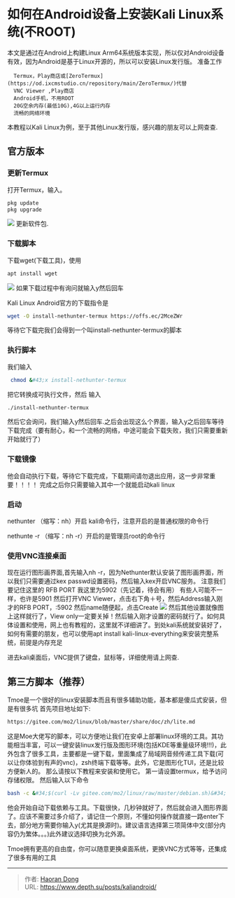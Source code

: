 # 如何在Android设备上安装Kali Linux系统(不ROOT)

本文是通过在Android上构建Linux Arm64系统版本实现，所以仅对Android设备有效，因为Android是基于Linux开源的，所以可以安装Linux发行版。
准备工作  

      Termux，Play商店或[ZeroTermux](https://od.ixcmstudio.cn/repository/main/ZeroTermux/)代替
      VNC Viewer ,Play商店
      Android手机，不用ROOT
      20G空余内存(最低10G),4G以上运行内存
      流畅的网络环境
本教程以Kali Linux为例，至于其他Linux发行版，感兴趣的朋友可以上网查查. 
## 官方版本
### 更新Termux
打开Termux，输入。
``` bash
pkg update
pkg upgrade
```
![](https://i.imgtg.com/2023/07/25/OhYkOL.jpg)
更新软件包. 

### 下载脚本
下载wget(下载工具)，使用
``` bash
apt install wget
```
![](https://i.imgtg.com/2023/07/25/OhYxNi.jpg)
如果下载过程中有询问就输入y然后回车

Kali Linux Android官方的下载指令是
``` bash
wget -O install-nethunter-termux https://offs.ec/2MceZWr
```

等待它下载完我们会得到一个叫install-nethunter-termux的脚本
### 执行脚本
我们输入
``` bash
 chmod &#43;x install-nethunter-termux
```
把它转换成可执行文件，然后 输入
``` bash
./install-nethunter-termux
```
然后它会询问，我们输入y然后回车.之后会出现这么个界面，输入y之后回车等待下载完成（要有耐心，和一个流畅的网络，中途可能会下载失败，我们只需要重新开始就行了）
### 下载镜像
他会自动执行下载，等待它下载完成，下载期间请勿退出应用，这一步非常重要！！！！
完成之后你只需要输入其中一个就能启动kali linux
### 启动
nethunter （缩写：nh）开启 kali命令行，注意开启的是普通权限的命令行

nethunte -r （缩写：nh -r）开启的是管理员root的命令行
### 使用VNC连接桌面
现在运行图形画界面,首先输入nh -r，因为Nethunter默认安装了图形画界面，所以我们只需要通过kex passwd设置密码，然后输入kex开启VNC服务。
注意我们要记住这里的  RFB PORT 我这里为5902（先记着，待会有用） 有些人可能不一样，也许是5901
然后打开VNC Viewer，点击右下角＋号，然后Address输入刚才的RFB PORT，:5902 然后name随便起，点击Create
![](https://i.imgtg.com/2023/07/25/OhYzLX.jpg)
然后其他设置就像图上这样就行了，View only一定要关掉！然后输入刚才设置的密码就行了。如何具体设置和使用，网上也有教程的，这里就不详细讲了。到处kali系统就安装好了，如何有需要的朋友，也可以使用apt install kali-linux-everything来安装完整系统，前提是内存充足

进去kali桌面后，VNC提供了键盘，鼠标等，详细使用请上网查.

## 第三方脚本（推荐）
Tmoe是一个很好的linux安装脚本而且有很多辅助功能，基本都是傻瓜式安装，但是有很多坑
首先项目地址如下:
``` bash
https://gitee.com/mo2/linux/blob/master/share/doc/zh/lite.md
```
这是Moe大佬写的脚本，可以方便地让我们在安卓上部署linux环境的工具。其功能相当丰富，可以一键安装linux发行版及图形环境(包括KDE等重量级环境!!!)，此外包含了很多工具，主要都是一键下载，里面集成了局域网音频传递工具下载(可以让你体验到有声的vnc)，zsh终端下载等等。此外，它是图形化TUI，还是比较方便新人的。
那么请按以下教程来安装和使用它。
第一请设置termux，给予访问存储权限。
然后输入以下命令
``` bash
bash -c &#34;$(curl -Lv gitee.com/mo2/linux/raw/master/debian.sh)&#34;
```
他会开始自动下载依赖与工具。下载很快，几秒钟就好了，然后就会进入图形界面了。应该不需要过多介绍了，请记住一个原则，不懂如何操作就直接一路enter下去，部分地方需要你输入y(尤其是换源时)。建议语言选择第三项简体中文(部分内容仍为繁体。。。)此外建议选择切换为北外源。

Tmoe拥有更高的自由度，你可以随意更换桌面系统，更换VNC方式等等，还集成了很多有用的工具


---

> 作者: [Haoran Dong](https://github.com/TEWQ1314)  
> URL: https://www.depth.su/posts/kaliandroid/  

